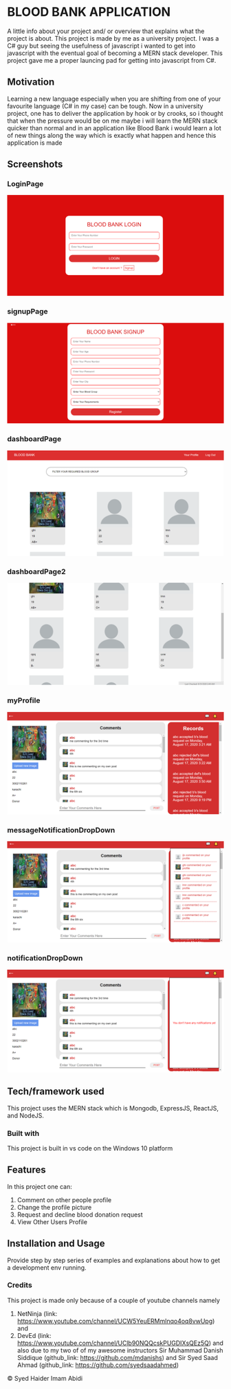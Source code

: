 # BLOOD BANK APPLICATION


A little info about your project and/ or overview that explains what the project is about.
This project is made by me as a university project. I was a C# guy but seeing the usefulness of javascript i wanted to get into javascript with the eventual goal of becoming a MERN stack developer. This project gave me a proper launcing pad for getting into javascript from C#.

## Motivation


Learning a new language especially when you are shifting from one of your favourite language (C# in my case) can be tough. Now in a university project, one has to deliver the application by hook or by crooks, so i thought that when the pressure would be on me maybe i will learn the MERN stack quicker than normal and in an application like Blood Bank i would learn a lot of new things along the way which is exactly what happen and hence this application is made 

## Screenshots




### LoginPage

![](images/loginPage.png)


### signupPage

![](images/signupPage.png)


### dashboardPage 

![](images/dashboardPage.png)


### dashboardPage2

![](images/dashboardPage2.png)


### myProfile

![](images/myProfile.png)


### messageNotificationDropDown 

![](images/messageNotificationDropDown.png)


### notificationDropDown

![](images/notificationDropDown.png)


## Tech/framework used


This project uses the MERN stack which is Mongodb, ExpressJS, ReactJS, and NodeJS.

### Built with


This project is built in vs code on the Windows 10 platform
    
## Features


In this project one can:
1. Comment on other people profile
2. Change the profile picture
3. Request and decline blood donation request
4. View Other Users Profile

## Installation and Usage


Provide step by step series of examples and explanations about how to get a development env running.

### Credits


This project is made only because of a couple of youtube channels namely 
1. NetNinja (link: https://www.youtube.com/channel/UCW5YeuERMmlnqo4oq8vwUpg) and
2. DevEd (link: https://www.youtube.com/channel/UClb90NQQcskPUGDIXsQEz5Q) 
and also due to my two of of my awesome instructors
Sir Muhammad Danish Siddique (github_link: https://github.com/mdanishs) and
Sir Syed Saad Ahmad (github_link: https://github.com/syedsaadahmed)

 © Syed Haider Imam Abidi
